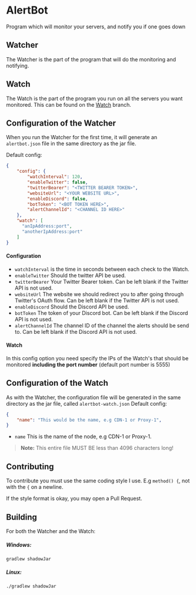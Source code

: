 # AlertBot
Program which will monitor your servers, and notify you if one goes down

## Watcher
The Watcher is the part of the program that will do the monitoring and notifying.

## Watch
The Watch is the part of the program you run on all the servers you want monitored. This can be found on the [Watch](https://github.com/TheDutchMC/AlertBot/tree/watch) branch.

## Configuration of the Watcher
When you run the Watcher for the first time, it will generate an `alertbot.json` file in the same directory as the jar file.

Default config:
```json
{
    "config": {
        "watchInterval": 120,
        "enableTwitter": false,
        "twitterBearer": "<TWITTER BEARER TOKEN>",
        "websiteUrl": "<YOUR WEBSITE URL>",
        "enableDiscord": false,
        "botToken": "<BOT TOKEN HERE>",
        "alertChannelId": "<CHANNEL ID HERE>"
    },
    "watch": [
      "anIpAddress:port",
      "anotherIpAddress:port"
    ]
}
```
#### Configuration
- `watchInterval` is the time in seconds between each check to the Watch.
- `enableTwitter` Should the twitter API be used.
- `twitterBearer` Your Twitter Bearer token. Can be left blank if the Twitter API is not used.
- `websiteUrl` The website we should redirect you to after going through Twitter's OAuth flow. Can be left blank if the Twitter API is not used.
- `enableDiscord` Should the Discord API be used.
- `botToken` The token of your Discord bot. Can be left blank if the Discord API is not used.
- `alertChannelId` The channel ID of the channel the alerts should be send to. Can be left blank if the Discord API is not used.
#### Watch
In this config option you need specify the IPs of the Watch's that should be monitored **including the port number** (default port number is 5555)

## Configuration of the Watch
As with the Watcher, the configuration file will be generated in the same directory as the jar file, called `alertbot-watch.json`
Default config:
```json
{
    "name": "This would be the name, e.g CDN-1 or Proxy-1",
}
```
- `name` This is the name of the node, e.g CDN-1 or Proxy-1.

> **Note:** This entire file MUST BE less than 4096 characters long!

## Contributing
To contribute you must use the same coding style I use. E.g `method() {`, not with the `{` on a newline.

If the style format is okay, you may open a Pull Request.

## Building
For both the Watcher and the Watch:

##### Windows:
``gradlew shadowJar``

##### Linux:
``./gradlew shadowJar``

